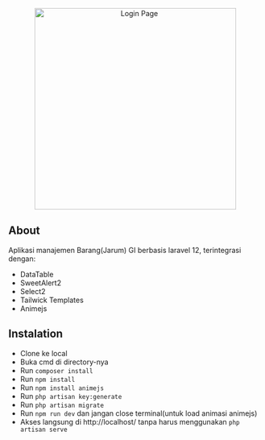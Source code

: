 <p align="center"><a href="https://drive.google.com/uc?export=view&id=1JLriGGx8wtegrTS7JGopZrAdrD2mz21s" target="_blank"><img src="https://drive.google.com/uc?export=view&id=1JLriGGx8wtegrTS7JGopZrAdrD2mz21s" width="400" alt="Login Page"></a></p>

## About

Aplikasi manajemen Barang(Jarum) GI berbasis laravel 12, terintegrasi dengan:

- DataTable
- SweetAlert2
- Select2
- Tailwick Templates
- Animejs

## Instalation

- Clone ke local
- Buka cmd di directory-nya
- Run ``composer install``
- Run ``npm install``
- Run ``npm install animejs``
- Run ``php artisan key:generate``
- Run ``php artisan migrate``
- Run ``npm run dev`` dan jangan close terminal(untuk load animasi animejs)
- Akses langsung di http://localhost/<nama folder project> tanpa harus menggunakan ``php artisan serve``


